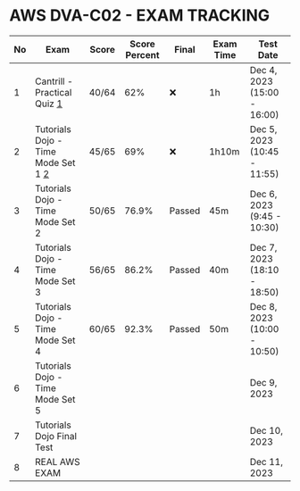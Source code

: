 # AWS DVA-C02 - EXAM TRACKING

| No  | Exam                                 | Score | Score Percent | Final  | Exam Time | Test Date                   |
| --- | ------------------------------------ | ----- | ------------- | ------ | --------- | --------------------------- |
| 1   | Cantrill - Practical Quiz [1]        | 40/64 | 62%           | ❌     | 1h        | Dec 4, 2023 (15:00 - 16:00) |
| 2   | Tutorials Dojo - Time Mode Set 1 [2] | 45/65 | 69%           | ❌     | 1h10m     | Dec 5, 2023 (10:45 - 11:55) |
| 3   | Tutorials Dojo - Time Mode Set 2     | 50/65 | 76.9%         | Passed | 45m       | Dec 6, 2023 (9:45 - 10:30)  |
| 4   | Tutorials Dojo - Time Mode Set 3     | 56/65 | 86.2%         | Passed | 40m       | Dec 7, 2023 (18:10 - 18:50) |
| 5   | Tutorials Dojo - Time Mode Set 4     | 60/65 | 92.3%         | Passed | 50m       | Dec 8, 2023 (10:00 - 10:50) |
| 6   | Tutorials Dojo - Time Mode Set 5     |       |               |        |           | Dec 9, 2023                 |
| 7   | Tutorials Dojo Final Test            |       |               |        |           | Dec 10, 2023                |
| 8   | REAL AWS EXAM                        |       |               |        |           | Dec 11, 2023                |

[1]: https://learn.cantrill.io/courses/aws-certified-developer-associate/lectures/29929749
[2]: https://portal.tutorialsdojo.com/courses/aws-certified-developer-associate-practice-exams/
